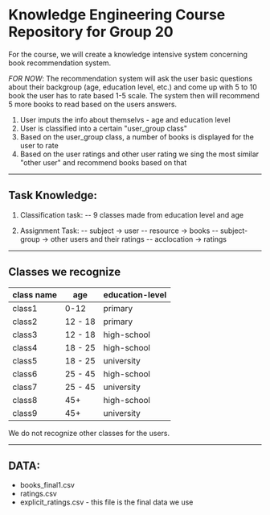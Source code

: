 # Knowledge Engineering Course Repository for Group 20

For the course, we will create a knowledge intensive system concerning book recommendation system. 

*FOR NOW*: The recommendation system will ask the user basic questions about their backgroup (age, education level, etc.) and come up with 5 to 10 book the user has to rate based 1-5 scale. The system then will recommend 5 more books to read based on the users answers.

1. User imputs the info about themselvs - age and education level
2. User is classified into a certain "user_group class"
3. Based on the user_group class, a number of books is displayed for the user to rate
4. Based on the user ratings and other user rating we sing the most similar "other user" and recommend books based on that


---
## Task Knowledge:

1. Classification task:
    -- 9 classes made from education level and age 
    
2. Assignment Task:
    -- subject -> user
    -- resource -> books
    -- subject-group -> other users and their ratings
    -- acclocation -> ratings
  
---
## Classes we recognize

| class name|age|education-level| 
|-----------------|---------|---------|
| class1 | 0-12 | primary  |
| class2 | 12 - 18 | primary |
| class3 | 12 - 18 | high-school |
| class4 | 18 - 25 | high-school |
| class5 | 18 - 25 | university |
| class6 | 25 - 45 | high-school |
| class7 | 25 - 45 | university |
| class8 | 45+ | high-school |
| class9 | 45+ | university |

We do not recognize other classes for the users.

---

## DATA: 
  - books_final1.csv 
  - ratings.csv
  - explicit_ratings.csv - this file is the final data we use
  
